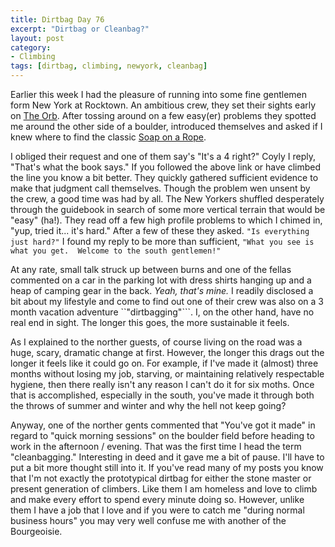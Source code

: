 ```yaml
---
title: Dirtbag Day 76
excerpt: "Dirtbag or Cleanbag?"
layout: post
category:
- Climbing
tags: [dirtbag, climbing, newyork, cleanbag]
---
```


Earlier this week I had the pleasure of running into some fine gentlemen form New York at Rocktown.  An ambitious crew, they set their sights early on [The Orb](http://www.mountainproject.com/v/the-orb/106036141).  After tossing around on a few easy(er) problems they spotted me around the other side of a boulder, introduced themselves and asked if I knew where to find the classic [Soap on a Rope](http://www.mountainproject.com/v/soap-on-a-rope/106036163).

I obliged their request and one of them say's "It's a 4 right?"  Coyly I reply, "That's what the book says."  If you followed the above link or have climbed the line you know a bit better.  They quickly gathered sufficient evidence to make that judgment call themselves.  Though the problem wen unsent by the crew, a good time was had by all.  The New Yorkers shuffled desperately through the guidebook in search of some more vertical terrain that would be "easy" (ha!).  They read off a few high profile problems to which I chimed in, "yup, tried it... it's hard."  After a few of these they asked.  ```"Is everything just hard?"```  I found my reply to be more than sufficient, ```"What you see is what you get.  Welcome to the south gentlemen!"```

At any rate, small talk struck up between burns and one of the fellas commented on a car in the parking lot with dress shirts hanging up and a heap of camping gear in the back.  *Yeah, that's mine.*  I readily disclosed a bit about my lifestyle and come to find out one of their crew was also on a 3 month vacation adventure ``"dirtbagging"```.  I, on the other hand, have no real end in sight.  The longer this goes, the more sustainable it feels.

As I explained to the norther guests, of course living on the road was a huge, scary, dramatic change at first.  However, the longer this drags out the longer it feels like it could go on.  For example, if I've made it (almost) three months without losing my job, starving, or maintaining relatively respectable hygiene, then there really isn't any reason I can't do it for six moths.  Once that is accomplished, especially in the south, you've made it through both the throws of summer and winter and why the hell not keep going?

Anyway, one of the norther gents commented that "You've got it made"  in regard to "quick morning sessions" on the boulder field before heading to work in the afternoon / evening.  That was the first time I head the term "cleanbagging."  Interesting in deed and it gave me a bit of pause.  I'll have to put a bit more thought still into it.  If you've read many of my posts you know that I'm not exactly the prototypical dirtbag for either the stone master or present generation of climbers.  Like them I am homeless and love to climb and make every effort to spend every minute doing so.  However, unlike them I have a job that I love and if you were to catch me "during normal business hours" you may very well confuse me with another of the Bourgeoisie.
